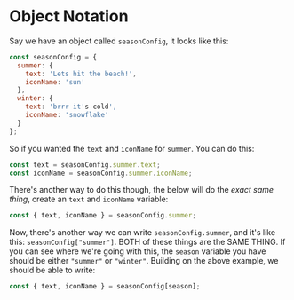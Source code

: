 # Object Notation

Say we have an object called `seasonConfig`, it looks like this:
```javascript
const seasonConfig = {
  summer: {
    text: 'Lets hit the beach!',
    iconName: 'sun'
  },
  winter: {
    text: 'brrr it's cold',
    iconName: 'snowflake'
  }
};
```

So if you wanted the `text` and `iconName` for `summer`. You can do this:
```javascript
const text = seasonConfig.summer.text;
const iconName = seasonConfig.summer.iconName;
```

There's another way to do this though, the below will do the _exact same thing_, create an `text` and `iconName` variable:
```javascript
const { text, iconName } = seasonConfig.summer;
```

Now, there's another way we can write `seasonConfig.summer`, and it's like this: `seasonConfig["summer"]`. BOTH of these things are the SAME THING. If you can see where we're going with this, the `season` variable you have should be either `"summer"` or `"winter"`. Building on the above example, we should be able to write:
```javascript
const { text, iconName } = seasonConfig[season];
```
